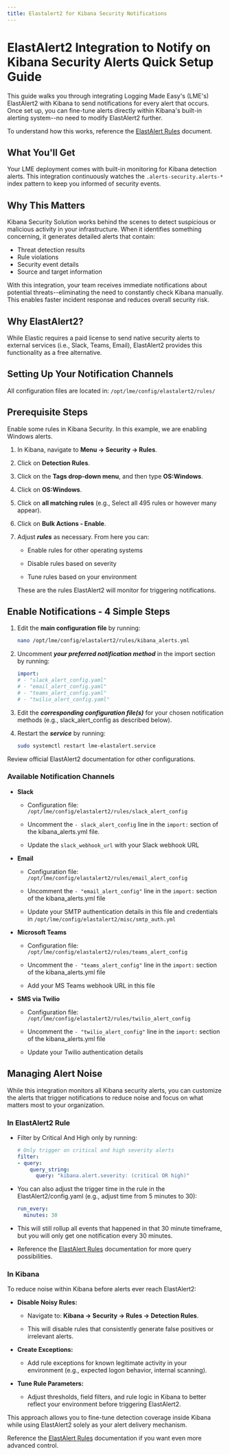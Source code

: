 ```yaml
---
title: Elastalert2 for Kibana Security Notifications
---
```


# ElastAlert2 Integration to Notify on Kibana Security Alerts Quick Setup Guide

This guide walks you through integrating Logging Made Easy's (LME's) ElastAlert2 with Kibana to send notifications for every alert that occurs. Once set up, you can fine-tune alerts directly within Kibana's built-in alerting system--no need to modify ElastAlert2 further. 

To understand how this works, reference the [ElastAlert Rules](/docs/markdown/maintenance/elastalert-rules) document.

## What You'll Get

Your LME deployment comes with built-in monitoring for Kibana detection alerts. This integration continuously watches the `.alerts-security.alerts-*` index pattern to keep you informed of security events.

## Why This Matters

Kibana Security Solution works behind the scenes to detect suspicious or malicious activity in your infrastructure. When it identifies something concerning, it generates detailed alerts that contain:

- Threat detection results
- Rule violations
- Security event details
- Source and target information

With this integration, your team receives immediate notifications about potential threats--eliminating the need to constantly check Kibana manually. This enables faster incident response and reduces overall security risk.

## Why ElastAlert2?

While Elastic requires a paid license to send native security alerts to external services (i.e., Slack, Teams, Email), ElastAlert2 provides this functionality as a free alternative.

## Setting Up Your Notification Channels

All configuration files are located in: ```/opt/lme/config/elastalert2/rules/```

## Prerequisite Steps

Enable some rules in Kibana Security. In this example, we are enabling Windows alerts.

1. In Kibana, navigate to **Menu -> Security -> Rules**.
   
2. Click on **Detection Rules**.
   
3. Click on the **Tags drop-down menu**, and then type **OS:Windows**.

4. Click on **OS:Windows**.
   
5. Click on **all matching rules** (e.g., Select all 495 rules or however many appear).
   
6. Click on **Bulk Actions - Enable**.
    
7. Adjust ***rules*** as necessary. From here you can:

   - Enable rules for other operating systems
     
   - Disable rules based on severity

   - Tune rules based on your environment

   These are the rules ElastAlert2 will monitor for triggering notifications.

## Enable Notifications - 4 Simple Steps

1. Edit the **main configuration file** by running:
     
   ```bash
   nano /opt/lme/config/elastalert2/rules/kibana_alerts.yml
   ```

2. Uncomment ***your preferred notification method*** in the import section by running:
   
   ```yaml
   import:
   # - "slack_alert_config.yaml"
   # - "email_alert_config.yaml"
   # - "teams_alert_config.yaml"
   # - "twilio_alert_config.yaml"
   ```  

3. Edit the ***corresponding configuration file(s)*** for your chosen notification methods (e.g., slack_alert_config as described below).  

4. Restart the ***service*** by running:

   ```bash
   sudo systemctl restart lme-elastalert.service
   ```

Review official ElastAlert2 documentation for other configurations.

### Available Notification Channels

- **Slack**

   - Configuration file: `/opt/lme/config/elastalert2/rules/slack_alert_config`

   - Uncomment the `- slack_alert_config` line in the `import:` section of the kibana_alerts.yml file.

   - Update the `slack_webhook_url` with your Slack webhook URL

- **Email**

   - Configuration file: ```/opt/lme/config/elastalert2/rules/email_alert_config```

   - Uncomment the `- "email_alert_config"` line in the `import:` section of the kibana_alerts.yml file

   - Update your SMTP authentication details in this file and credentials in ```/opt/lme/config/elastalert2/misc/smtp_auth.yml```

- **Microsoft Teams**

   - Configuration file: ```/opt/lme/config/elastalert2/rules/teams_alert_config```

   - Uncomment the `- "teams_alert_config"` line in the `import:` section of the kibana_alerts.yml file

   - Add your MS Teams webhook URL in this file

- **SMS via Twilio**

   - Configuration file: ```/opt/lme/config/elastalert2/rules/twilio_alert_config```

   - Uncomment the `- "twilio_alert_config"` line in the `import:` section of the kibana_alerts.yml file

   - Update your Twilio authentication details

## Managing Alert Noise

While this integration monitors all Kibana security alerts, you can customize the alerts that trigger notifications to reduce noise and focus on what matters most to your organization.

### In ElastAlert2 Rule

- Filter by Critical And High only by running:

  ```yaml
  # Only trigger on critical and high severity alerts
  filter:
  - query:
      query_string:
        query: "kibana.alert.severity: (critical OR high)"
  ```

- You can also adjust the trigger time in the rule in the ElastAlert2/config.yaml (e.g., adjust time from 5 minutes to 30):

  ```yaml
  run_every:
    minutes: 30
  ```

- This will still rollup all events that happened in that 30 minute timeframe, but you will only get one notification every 30 minutes.

- Reference the [ElastAlert Rules](/docs/markdown/maintenance/elastalert-rules) documentation for more query possibilities.

### In Kibana

To reduce noise within Kibana before alerts ever reach ElastAlert2:

  - **Disable Noisy Rules:**
    
    - Navigate to: **Kibana → Security → Rules → Detection Rules**.
   
    - This will disable rules that consistently generate false positives or irrelevant alerts.
  
  - **Create Exceptions:**
  
    - Add rule exceptions for known legitimate activity in your environment (e.g., expected logon behavior, internal scanning).
  
  - **Tune Rule Parameters:**
  
     - Adjust thresholds, field filters, and rule logic in Kibana to better reflect your environment before triggering ElastAlert2.

This approach allows you to fine-tune detection coverage inside Kibana while using ElastAlert2 solely as your alert delivery mechanism.

Reference the [ElastAlert Rules](/docs/markdown/maintenance/elastalert-rules) documentation if you want even more advanced control.
